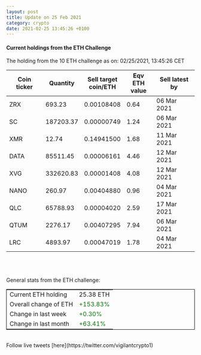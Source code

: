 ```yaml
---
layout: post
title: Update on 25 Feb 2021
category: crypto
date: 2021-02-25 13:45:26 +0100
---
```

<!-- Global site tag (gtag.js) - Google Analytics -->
<script async src="https://www.googletagmanager.com/gtag/js?id=UA-103831149-5"></script>
<script>
  window.dataLayer = window.dataLayer || [];
  function gtag(){dataLayer.push(arguments);}
  gtag('js', new Date());

  gtag('config', 'UA-103831149-5');
</script>


#### Current holdings from the ETH Challenge

The holding from the 10 ETH challenge as on: 02/25/2021, 13:45:26 CET

|Coin ticker|Quantity|Sell target<br>coin/ETH|Eqv ETH<br>value|Sell latest by|
|-----------|--------|-----------|-----------|--------------|
ZRX|693.23|  0.00108408|0.64|06 Mar 2021|
SC|187203.37|  0.00000749|1.24|06 Mar 2021|
XMR|12.74|  0.14941500|1.68|11 Mar 2021|
DATA|85511.45|  0.00006161|4.46|12 Mar 2021|
XVG|332620.83|  0.00001408|4.08|12 Mar 2021|
NANO|260.97|  0.00404880|0.96|04 Mar 2021|
QLC|65788.93|  0.00004020|2.59|17 Mar 2021|
QTUM|2276.17|  0.00407295|7.94|06 Mar 2021|
LRC|4893.97|  0.00047019|1.78|04 Mar 2021|

<br>
<br>
<br>
General stats from the ETH challenge:

<table style="border:1px solid black;margin-left:auto;margin-right:auto;">
	<tbody>
	<tr>
		<td>Current ETH holding</td>
		<td>     25.38 ETH</td>
	</tr>
	<tr>
		<td>Overall change of ETH</td>
		<td><font color="green">+153.83%</font></td>
	</tr>
	<tr>
		<td>Change in last week</td>
		<td><font color="green">+0.30%</font></td>
	</tr>
	<tr>
		<td>Change in last month</td>
		<td><font color="green">+63.41%</font></td>
	</tr>
	</tbody>
</table>

<br>
Follow live tweets [here](https://twitter.com/vigilantcrypto1)
<br>
<br>